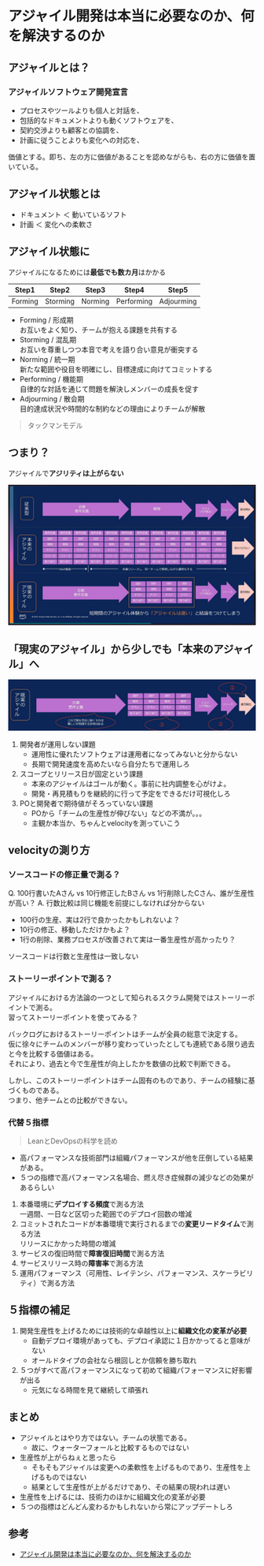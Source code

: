 # アジャイル開発は本当に必要なのか、何を解決するのか

## アジャイルとは？

### アジャイルソフトウェア開発宣言

- プロセスやツールよりも個人と対話を、
- 包括的なドキュメントよりも動くソフトウェアを、
- 契約交渉よりも顧客との協調を、
- 計画に従うことよりも変化への対応を、

価値とする。即ち、左の方に価値があることを認めながらも、右の方に価値を置いている。

## アジャイル状態とは

- ドキュメント ＜ 動いているソフト
- 計画 ＜ 変化への柔軟さ

## アジャイル状態に

アジャイルになるためには**最低でも数カ月**はかかる

|Step1|Step2|Step3|Step4|Step5|
|:--:|:--:|:--:|:--:|:--:|
|Forming|Storming|Norming|Performing|Adjourming|

- Forming / 形成期  
  お互いをよく知り、チームが抱える課題を共有する
- Storming / 混乱期  
  お互いを尊重しつつ本音で考えを語り合い意見が衝突する
- Norming / 統一期  
  新たな範囲や役目を明確にし、目標達成に向けてコミットする
- Performing / 機能期  
  自律的な対話を通じて問題を解決しメンバーの成長を促す
- Adjourming / 散会期  
  目的達成状況や時間的な制約などの理由によりチームが解散

> タックマンモデル

## つまり？

アジャイルで**アジリティは上がらない**

![アジャイルの勘違い](./img/ajile%E3%81%AE%E5%8B%98%E9%81%95%E3%81%84.png)

## 「現実のアジャイル」から少しでも「本来のアジャイル」へ

![アジャイルの改善策](./img/ajile%E3%81%AE%E6%94%B9%E5%96%84.png)

1. 開発者が運用しない課題
   - 運用性に優れたソフトウェアは運用者になってみないと分からない
   - 長期で開発速度を高めたいなら自分たちで運用しろ
2. スコープとリリース日が固定という課題
   - 本来のアジャイルはゴールが動く。事前に社内調整を心がけよ。
   - 開発・再見積もりを継続的に行って予定をできるだけ可視化しろ
3. POと開発者で期待値がそろっていない課題
   - POから「チームの生産性が伸びない」などの不満が。。。  
   - 主観か本当か、ちゃんとvelocityを測っていこう

## velocityの測り方

### ソースコードの修正量で測る？

Q. 100行書いたAさん vs 10行修正したBさん vs 1行削除したCさん、誰が生産性が高い？
A. 行数比較は同じ機能を前提にしなければ分からない

- 100行の生産、実は2行で良かったかもしれないよ？
- 10行の修正、移動しただけかもよ？
- 1行の削除、業務プロセスが改善されて実は一番生産性が高かったり？

ソースコードは行数と生産性は一致しない

### ストーリーポイントで測る？

アジャイルにおける方法論の一つとして知られるスクラム開発ではストーリーポイントで測る。  
習ってストーリーポイントを使ってみる？

バックログにおけるストーリーポイントはチームが全員の総意で決定する。  
仮に徐々にチームのメンバーが移り変わっていったとしても連続である限り過去と今を比較する価値はある。  
それにより、過去と今で生産性が向上したかを数値の比較で判断できる。

しかし、このストーリーポイントはチーム固有のものであり、チームの経験に基づくものである。  
つまり、他チームとの比較ができない。

### 代替５指標

> LeanとDevOpsの科学を読め

- 高パフォーマンスな技術部門は組織パフォーマンスが他を圧倒している結果がある。
- ５つの指標で高パフォーマンス名場合、燃え尽き症候群の減少などの効果があるらしい

1. 本番環境に**デプロイする頻度**で測る方法  
  一週間、一日など区切った範囲でのデプロイ回数の増減
1. コミットされたコードが本番環境で実行されるまでの**変更リードタイム**で測る方法  
  リリースにかかった時間の増減
1. サービスの復旧時間で**障害復旧時間**で測る方法
1. サービスリリース時の**障害率**で測る方法
1. 運用パフォーマンス（可用性、レイテンシ、パフォーマンス、スケーラビリティ）で測る方法

## ５指標の補足

1. 開発生産性を上げるためには技術的な卓越性以上に**組織文化の変革が必要**
   - 自動デプロイ環境があっても、デプロイ承認に１日かかってると意味がない
   - オールドタイプの会社なら根回しとか信頼を勝ち取れ
1. ５つがすべて高パフォーマンスになって初めて組織パフォーマンスに好影響が出る
   - 元気になる時間を見て継続して頑張れ

## まとめ

- アジャイルとはやり方ではない。チームの状態である。
  - 故に、ウォーターフォールと比較するものではない
- 生産性が上がらねぇと思ったら
  - そもそもアジャイルは変更への柔軟性を上げるものであり、生産性を上げるものではない
  - 結果として生産性が上がるだけであり、その結果の現われは遅い
- 生産性を上げるには、技術力のほかに組織文化の変革が必要
- ５つの指標はどんどん変わるかもしれないから常にアップデートしろ

## 参考

- [アジャイル開発は本当に必要なのか、何を解決するのか](https://speakerdeck.com/yuukiyo/is-agile-development-really-necessary-and-what-does-it-solve)
